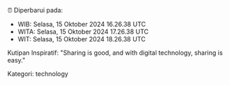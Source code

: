 ⏰ Diperbarui pada:
- WIB: Selasa, 15 Oktober 2024 16.26.38 UTC
- WITA: Selasa, 15 Oktober 2024 17.26.38 UTC
- WIT: Selasa, 15 Oktober 2024 18.26.38 UTC

Kutipan Inspiratif:
"Sharing is good, and with digital technology, sharing is easy."


Kategori: technology


